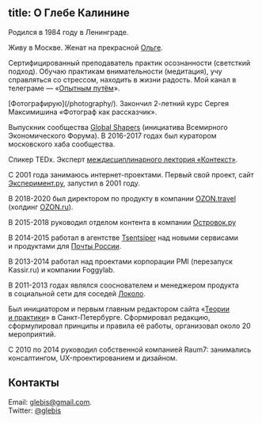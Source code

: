 title: О Глебе Калинине
---
<div itemscope itemtype="http://schema.org/Person"><p><span style="display: none"><span itemprop="name">Глеб</span> <span itemprop="familyName">Калинин</span>. </span>Родился в&nbsp;<span itemprop="birthDate" datetime="1984-04-24">1984</span> году в&nbsp;<span itemprop="birthPlace">Ленинград</span>е.</p> <p>Живу в&nbsp;Москве. Женат на&nbsp;прекрасной <a href="http://olgakalinina.com/" itemprop="spouse">Ольге</a>.</p></div>


<p>Сертифицированный преподаватель практик осознанности (светсткий подход). Обучаю практикам внимательности (медитация), учу справляться со стрессом, находить в жизни радость. Мой канал в телеграме — «<a href="https://t.me/Experimentally">Опытным путём</a>».</p>

<p>[Фотографирую](/photography/). Закончил 2-летний курс Сергея Максимишина «Фотограф как рассказчик».</p>

<p>Выпускник сообщества <span itemscope itemtype="http://schema.org/Organization" itemprop="memberOf"><a href="http://globalshapers.org/"  itemprop="name">Global Shapers</a></span> (инициатива Всемирного Экономического Форума). В&nbsp;2016-2017 годах был куратором московского хаба сообщества.</p>

<p>Спикер TEDx. Эксперт <a href="http://contextfound.org">междисциплинарного лектория «Контекст»</a>.</p>

<p>C 2001 года занимаюсь интернет-проектами. Первый свой проект, сайт <a href="http://experiment.ru">Эксперимент.ру</a>, запустил в&nbsp;2001&nbsp;году. </p>



<p>В 2018-2020 был директором по продукту в&nbsp;компании <a itemprop="affiliation" href="//ozon.travel/">OZON.travel</a> (холдинг <a href="https://ozon.ru/">OZON.ru</a>).</p>

<p>В 2015-2018 руководил отделом контента в компании <a href="http://ostrovok.ru/">Островок.ру</a></p>


<p>В&nbsp;2014-2015 работал в&nbsp;агентстве <a href="http://tsentsiper.com" itemprop="affiliation">Tsentsiper</a> над новыми сервисами и&nbsp;продуктами для <a href="//pochta.ru/">Почты России</a>. </p>

<p>В&nbsp;2013-2014 работал над проектами корпорации PMI (перезапуск Kassir.ru) и&nbsp;компании Foggylab. </p>

<p>В&nbsp;2011-2013 годах являлся сооснователем и&nbsp;менеджером продукта в&nbsp;социальной сети для соседей <a href="http://www.dp.ru/a/2011/05/26/V_Peterburge_zapuskajut_so/">Локоло</a>.</p>

<p>Был инициатором и&nbsp;первым главным редактором сайта &laquo;<a href="http://theoryandpractice.ru">Теории и&nbsp;практики</a>&raquo; в&nbsp;Санкт-Петербурге. Сформировал редакцию, сформулировал принципы и&nbsp;правила её&nbsp;работы, организовал около 20 мероприятий.</p>

<p>С&nbsp;2010 по&nbsp;2014 руководил собственной компанией Raum7: занимались консалтингом, UX-проектированием и&nbsp;дизайном.</p>



<h2>Контакты</h2> <p>Email: <a href="mailto:glebis@gmail.com" itemprop="email">glebis@gmail.com</a>.<br>Twitter: <a href="https://twitter.com/intent/tweet?text=%40glebis">@glebis</a></p>

</div>
